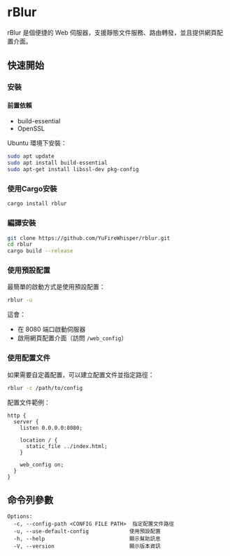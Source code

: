 # rBlur

rBlur 是個便捷的 Web 伺服器，支援靜態文件服務、路由轉發，並且提供網頁配置介面。

## 快速開始

### 安裝

#### 前置依賴
- build-essential
- OpenSSL

Ubuntu 環境下安裝：
```bash
sudo apt update
sudo apt install build-essential
sudo apt-get install libssl-dev pkg-config
```

### 使用Cargo安裝
```bash
cargo install rblur
```

### 編譯安裝
```bash
git clone https://github.com/YuFireWhisper/rblur.git
cd rblur
cargo build --release
```

### 使用預設配置

最簡單的啟動方式是使用預設配置：

```bash
rblur -u
```

這會：

- 在 8080 端口啟動伺服器
- 啟用網頁配置介面（訪問 `/web_config`）

### 使用配置文件

如果需要自定義配置，可以建立配置文件並指定路徑：

```bash
rblur -c /path/to/config
```

配置文件範例：

```
http {
  server {
    listen 0.0.0.0:8080;

    location / {
      static_file ../index.html;
    }

    web_config on;
  }
}
```

## 命令列參數

```
Options:
  -c, --config-path <CONFIG FILE PATH>  指定配置文件路徑
  -u, --use-default-config             使用預設配置
  -h, --help                           顯示幫助訊息
  -V, --version                        顯示版本資訊
```


